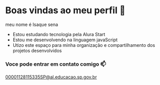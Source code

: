# Boas vindas ao meu perfil 🖤

meu nome é Isaque sena 
- Estou estudando tecnologia pela Alura Start
- Estou me desenvolvendo na linguagem javaScript
- Utizo este espaço para minha organização e compartilhamento dos projetos desenvolvidos

 ### Voce pode entrar em contato comigo 📫

 00001128115335SP@al.educacao.sp.gov.br
